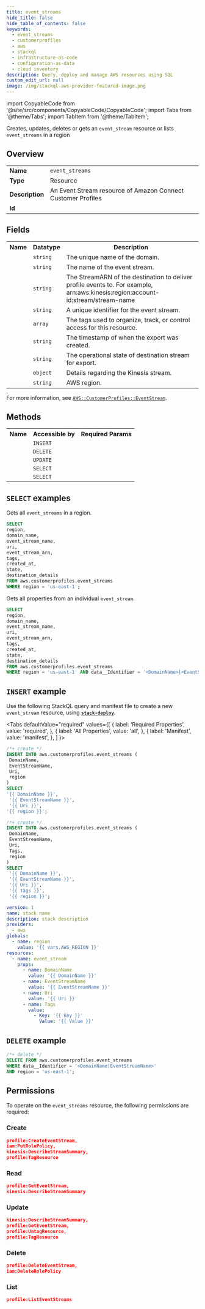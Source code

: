 ```yaml
---
title: event_streams
hide_title: false
hide_table_of_contents: false
keywords:
  - event_streams
  - customerprofiles
  - aws
  - stackql
  - infrastructure-as-code
  - configuration-as-data
  - cloud inventory
description: Query, deploy and manage AWS resources using SQL
custom_edit_url: null
image: /img/stackql-aws-provider-featured-image.png
---
```


import CopyableCode from '@site/src/components/CopyableCode/CopyableCode';
import Tabs from '@theme/Tabs';
import TabItem from '@theme/TabItem';

Creates, updates, deletes or gets an <code>event_stream</code> resource or lists <code>event_streams</code> in a region

## Overview
<table>
<tbody>
<tr><td><b>Name</b></td><td><code>event_streams</code></td></tr>
<tr><td><b>Type</b></td><td>Resource</td></tr>
<tr><td><b>Description</b></td><td>An Event Stream resource of Amazon Connect Customer Profiles</td></tr>
<tr><td><b>Id</b></td><td><CopyableCode code="aws.customerprofiles.event_streams" /></td></tr>
</tbody>
</table>

## Fields
<table>
<tbody>
<tr><th>Name</th><th>Datatype</th><th>Description</th></tr><tr><td><CopyableCode code="domain_name" /></td><td><code>string</code></td><td>The unique name of the domain.</td></tr>
<tr><td><CopyableCode code="event_stream_name" /></td><td><code>string</code></td><td>The name of the event stream.</td></tr>
<tr><td><CopyableCode code="uri" /></td><td><code>string</code></td><td>The StreamARN of the destination to deliver profile events to. For example, arn:aws:kinesis:region:account-id:stream/stream-name</td></tr>
<tr><td><CopyableCode code="event_stream_arn" /></td><td><code>string</code></td><td>A unique identifier for the event stream.</td></tr>
<tr><td><CopyableCode code="tags" /></td><td><code>array</code></td><td>The tags used to organize, track, or control access for this resource.</td></tr>
<tr><td><CopyableCode code="created_at" /></td><td><code>string</code></td><td>The timestamp of when the export was created.</td></tr>
<tr><td><CopyableCode code="state" /></td><td><code>string</code></td><td>The operational state of destination stream for export.</td></tr>
<tr><td><CopyableCode code="destination_details" /></td><td><code>object</code></td><td>Details regarding the Kinesis stream.</td></tr>
<tr><td><CopyableCode code="region" /></td><td><code>string</code></td><td>AWS region.</td></tr>
</tbody>
</table>

For more information, see <a href="https://docs.aws.amazon.com/AWSCloudFormation/latest/UserGuide/aws-resource-customerprofiles-eventstream.html"><code>AWS::CustomerProfiles::EventStream</code></a>.

## Methods

<table>
<tbody>
  <tr>
    <th>Name</th>
    <th>Accessible by</th>
    <th>Required Params</th>
  </tr>
  <tr>
    <td><CopyableCode code="create_resource" /></td>
    <td><code>INSERT</code></td>
    <td><CopyableCode code="DomainName, EventStreamName, Uri, region" /></td>
  </tr>
  <tr>
    <td><CopyableCode code="delete_resource" /></td>
    <td><code>DELETE</code></td>
    <td><CopyableCode code="data__Identifier, region" /></td>
  </tr>
  <tr>
    <td><CopyableCode code="update_resource" /></td>
    <td><code>UPDATE</code></td>
    <td><CopyableCode code="data__Identifier, data__PatchDocument, region" /></td>
  </tr>
  <tr>
    <td><CopyableCode code="list_resources" /></td>
    <td><code>SELECT</code></td>
    <td><CopyableCode code="region" /></td>
  </tr>
  <tr>
    <td><CopyableCode code="get_resource" /></td>
    <td><code>SELECT</code></td>
    <td><CopyableCode code="data__Identifier, region" /></td>
  </tr>
</tbody>
</table>

## `SELECT` examples
Gets all <code>event_streams</code> in a region.
```sql
SELECT
region,
domain_name,
event_stream_name,
uri,
event_stream_arn,
tags,
created_at,
state,
destination_details
FROM aws.customerprofiles.event_streams
WHERE region = 'us-east-1';
```
Gets all properties from an individual <code>event_stream</code>.
```sql
SELECT
region,
domain_name,
event_stream_name,
uri,
event_stream_arn,
tags,
created_at,
state,
destination_details
FROM aws.customerprofiles.event_streams
WHERE region = 'us-east-1' AND data__Identifier = '<DomainName>|<EventStreamName>';
```

## `INSERT` example

Use the following StackQL query and manifest file to create a new <code>event_stream</code> resource, using [__`stack-deploy`__](https://pypi.org/project/stack-deploy/).

<Tabs
    defaultValue="required"
    values={[
      { label: 'Required Properties', value: 'required', },
      { label: 'All Properties', value: 'all', },
      { label: 'Manifest', value: 'manifest', },
    ]
}>
<TabItem value="required">

```sql
/*+ create */
INSERT INTO aws.customerprofiles.event_streams (
 DomainName,
 EventStreamName,
 Uri,
 region
)
SELECT 
'{{ DomainName }}',
 '{{ EventStreamName }}',
 '{{ Uri }}',
'{{ region }}';
```
</TabItem>
<TabItem value="all">

```sql
/*+ create */
INSERT INTO aws.customerprofiles.event_streams (
 DomainName,
 EventStreamName,
 Uri,
 Tags,
 region
)
SELECT 
 '{{ DomainName }}',
 '{{ EventStreamName }}',
 '{{ Uri }}',
 '{{ Tags }}',
 '{{ region }}';
```
</TabItem>
<TabItem value="manifest">

```yaml
version: 1
name: stack name
description: stack description
providers:
  - aws
globals:
  - name: region
    value: '{{ vars.AWS_REGION }}'
resources:
  - name: event_stream
    props:
      - name: DomainName
        value: '{{ DomainName }}'
      - name: EventStreamName
        value: '{{ EventStreamName }}'
      - name: Uri
        value: '{{ Uri }}'
      - name: Tags
        value:
          - Key: '{{ Key }}'
            Value: '{{ Value }}'

```
</TabItem>
</Tabs>

## `DELETE` example

```sql
/*+ delete */
DELETE FROM aws.customerprofiles.event_streams
WHERE data__Identifier = '<DomainName|EventStreamName>'
AND region = 'us-east-1';
```

## Permissions

To operate on the <code>event_streams</code> resource, the following permissions are required:

### Create
```json
profile:CreateEventStream,
iam:PutRolePolicy,
kinesis:DescribeStreamSummary,
profile:TagResource
```

### Read
```json
profile:GetEventStream,
kinesis:DescribeStreamSummary
```

### Update
```json
kinesis:DescribeStreamSummary,
profile:GetEventStream,
profile:UntagResource,
profile:TagResource
```

### Delete
```json
profile:DeleteEventStream,
iam:DeleteRolePolicy
```

### List
```json
profile:ListEventStreams
```
